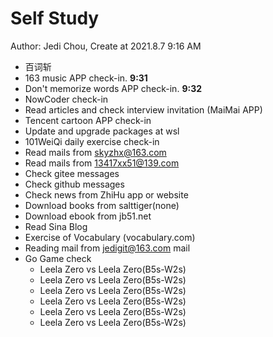 # Self Study

Author: Jedi Chou, Create at 2021.8.7 9:16 AM

* 百词斩
* 163 music APP check-in. **9:31**
* Don't memorize words APP check-in. **9:32**
* NowCoder check-in
* Read articles and check interview invitation (MaiMai APP)
* Tencent cartoon APP check-in
* Update and upgrade packages at wsl
* 101WeiQi daily exercise check-in
* Read mails from skyzhx@163.com
* Read mails from 13417xx51@139.com
* Check gitee messages
* Check github messages
* Check news from ZhiHu app or website
* Download books from salttiger(none)
* Download ebook from jb51.net
* Read Sina Blog
* Exercise of Vocabulary (vocabulary.com)
* Reading mail from jedigit@163.com mail
* Go Game check
  * Leela Zero vs Leela Zero(B5s-W2s)
  * Leela Zero vs Leela Zero(B5s-W2s)
  * Leela Zero vs Leela Zero(B5s-W2s)
  * Leela Zero vs Leela Zero(B5s-W2s)
  * Leela Zero vs Leela Zero(B5s-W2s)
  * Leela Zero vs Leela Zero(B5s-W2s)
